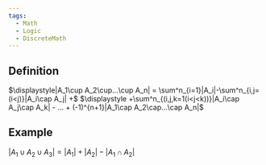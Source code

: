 ```yaml
---
tags:
  - Math
  - Logic
  - DiscreteMath
---
```

## Definition
$\displaystyle|A_1\cup A_2\cup...\cup A_n| = \sum^n_{i=1}|A_i|-\sum^n_{i,j=(i<j)}|A_i\cap A_j| +$
$\displaystyle +\sum^n_{(i,j,k=1(i<j<k))}|A_i\cap A_j\cap A_k| - ... + (-1)^{n+1}|A_1\cap A_2\cap...\cap A_n|$

## Example
$|A_1 ∪ A_2 ∪ A_3| = |A_1| + |A_2| - |A_1\cap A_2|$ 